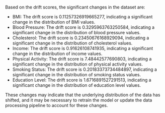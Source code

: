 Based on the drift scores, the significant changes in the dataset are:

* BMI: The drift score is 0.11257326919665277, indicating a significant change in the distribution of BMI values.
* Blood Pressure: The drift score is 0.3295963763250584, indicating a significant change in the distribution of blood pressure values.
* Cholesterol: The drift score is 0.23450676168929094, indicating a significant change in the distribution of cholesterol values.
* Income: The drift score is 0.91626108741935, indicating a significant change in the distribution of income values.
* Physical Activity: The drift score is 7.48442577690803, indicating a significant change in the distribution of physical activity values.
* Smoking Status: The drift score is 0.20183373734484897, indicating a significant change in the distribution of smoking status values.
* Education Level: The drift score is 1.6716891527291513, indicating a significant change in the distribution of education level values.

These changes may indicate that the underlying distribution of the data has shifted, and it may be necessary to retrain the model or update the data processing pipeline to account for these changes.